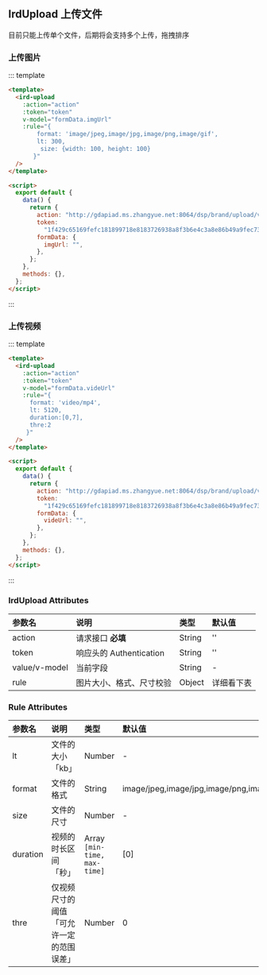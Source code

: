 ## IrdUpload 上传文件

目前只能上传单个文件，后期将会支持多个上传，拖拽排序

### 上传图片

::: template

```html
<template>
  <ird-upload
    :action="action"
    :token="token"
    v-model="formData.imgUrl"
    :rule="{
        format: 'image/jpeg,image/jpg,image/png,image/gif',
        lt: 300, 
         size: {width: 100, height: 100}
       }"
  />
</template>

<script>
  export default {
    data() {
      return {
        action: "http://gdapiad.ms.zhangyue.net:8064/dsp/brand/upload/video",
        token:
          "1f429c65169fefc181899718e8183726938a8f3b6e4c3a8e86b49a9fec73e9604f9a909dc284c3ae97f0f7982e9bfdc61ed7730a1b644cee8d6ce10e434992614f9388adfce07284fb3113db202d75851a0a2cf8fe34718713e257a90015f66e6aecce8c5ab72737d0599dfa5f8d35687bdbf3db2383d34200f5b0c86fe7e39d30ccb742037a576c",
        formData: {
          imgUrl: "",
        },
      };
    },
    methods: {},
  };
</script>
```

:::

### 上传视频

::: template

```html
<template>
  <ird-upload
    :action="action"
    :token="token"
    v-model="formData.videUrl"
    :rule="{
      format: 'video/mp4',
      lt: 5120,
      duration:[0,7],
      thre:2
     }"
  />
</template>

<script>
  export default {
    data() {
      return {
        action: "http://gdapiad.ms.zhangyue.net:8064/dsp/brand/upload/video",
        token:
          "1f429c65169fefc181899718e8183726938a8f3b6e4c3a8e86b49a9fec73e9604f9a909dc284c3ae97f0f7982e9bfdc61ed7730a1b644cee8d6ce10e434992614f9388adfce07284fb3113db202d75851a0a2cf8fe34718713e257a90015f66e6aecce8c5ab72737d0599dfa5f8d35687bdbf3db2383d34200f5b0c86fe7e39d30ccb742037a576c",
        formData: {
          videUrl: "",
        },
      };
    },
    methods: {},
  };
</script>
```

:::

### IrdUpload Attributes

| 参数名        | 说明                     | 类型   | 默认值     |
| :------------ | :----------------------- | :----- | :--------- |
| action        | 请求接口 **必填**        | String | ''         |
| token         | 响应头的 Authentication  | String | ''         |
| value/v-model | 当前字段                 | String | -          |
| rule          | 图片大小、格式、尺寸校验 | Object | 详细看下表 |

### Rule Attributes

| 参数名   | 说明                                     | 类型                         | 默认值                                   |
| :------- | :--------------------------------------- | :--------------------------- | :--------------------------------------- |
| lt       | 文件的大小 「kb」                        | Number                       | -                                        |
| format   | 文件的格式                               | String                       | image/jpeg,image/jpg,image/png,image/gif |
| size     | 文件的尺寸                               | Number                       | -                                        |
| duration | 视频的时长区间「秒」                     | Array `[min-time, max-time]` | [0]                                      |
| thre     | 仅视频尺寸的阈值「可允许一定的范围误差」 | Number                       | 0                                        |
